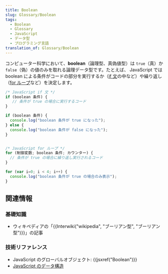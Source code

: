```yaml
---
title: Boolean
slug: Glossary/Boolean
tags:
  - Boolean
  - Glossary
  - JavaScript
  - データ型
  - プログラミング言語
translation_of: Glossary/Boolean
---
```

コンピューター科学において、**boolean**（論理型、真偽値型）は `true`（真）か `false`（偽）の値のみを取れる論理データ型です。たとえば、 JavaScript では boolean による条件がコードの部分を実行するか（[if 文](/ja/docs/Web/JavaScript/Reference/Statements/if...else)の中など）や繰り返し（[for ループ](/ja/docs/Web/JavaScript/Reference/Statements/for)など）を決定します。

```js
/* JavaScript if 文 */
if (boolean 条件) {
   // 条件が true の場合に実行するコード
}

if (boolean 条件) {
  console.log("boolean 条件が true になった");
} else {
  console.log("boolean 条件が false になった");
}


/* JavaScript for ループ */
for (制御変数; boolean 条件; カウンター) {
  // 条件が true の場合に繰り返し実行されるコード
}

for (var i=0; i < 4; i++) {
  console.log("boolean 条件が true の場合のみ表示");
}
```

## 関連情報

### 基礎知識

- ウィキペディアの「{{Interwiki("wikipedia", "ブーリアン型", "ブーリアン型")}}」の記事

### 技術リファレンス

- JavaScript のグローバルオブジェクト: {{jsxref("Boolean")}}
- [JavaScript のデータ構造](/ja/docs/Web/JavaScript/Data_structures)
